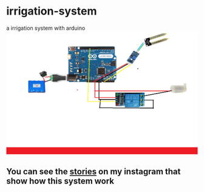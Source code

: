 # irrigation-system
a irrigation system with arduino
![schema](https://raw.githubusercontent.com/llFREEDll/irrigation-system/master/esquema_arduino.png)

## You can see the [stories](https://www.instagram.com/stories/highlights/17894188847210837/) on my instagram that show how this system work 
